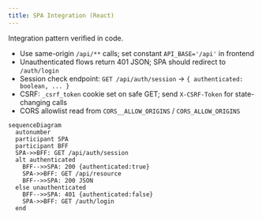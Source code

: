 ```yaml
---
title: SPA Integration (React)
---
```


Integration pattern verified in code.

- Use same-origin `/api/**` calls; set constant `API_BASE='/api'` in frontend
- Unauthenticated flows return 401 JSON; SPA should redirect to `/auth/login`
- Session check endpoint: `GET /api/auth/session` → `{ authenticated: boolean, ... }`
- CSRF: `_csrf_token` cookie set on safe GET; send `X-CSRF-Token` for state-changing calls
- CORS allowlist read from `CORS__ALLOW_ORIGINS` / `CORS_ALLOW_ORIGINS`

```mermaid
sequenceDiagram
  autonumber
  participant SPA
  participant BFF
  SPA->>BFF: GET /api/auth/session
  alt authenticated
    BFF-->>SPA: 200 {authenticated:true}
    SPA->>BFF: GET /api/resource
    BFF-->>SPA: 200 JSON
  else unauthenticated
    BFF-->>SPA: 401 {authenticated:false}
    SPA->>BFF: GET /auth/login
  end
```
